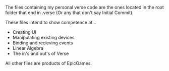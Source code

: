 The files containing my personal verse code are the ones located in the root folder that end in .verse (Or any that don't say Initial Commit).

These files intend to show competence at...
- Creating UI
- Manipulating existing devices
- Binding and recieving events
- Linear Algebra
- The in's and out's of Verse

All other files are products of EpicGames.
